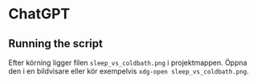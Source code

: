 # ChatGPT

## Running the script

Efter körning ligger filen `sleep_vs_coldbath.png` i projektmappen.
Öppna den i en bildvisare eller kör exempelvis `xdg-open sleep_vs_coldbath.png`.
